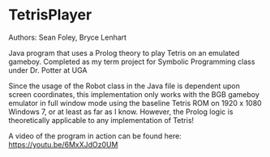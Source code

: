 # TetrisPlayer
Authors: Sean Foley, Bryce Lenhart

Java  program that uses a Prolog theory to play Tetris on an emulated gameboy.
Completed as my term project for Symbolic Programming class under Dr. Potter at UGA

Since the usage of the Robot class in the Java file is dependent upon screen coordinates, this implementation only works with the BGB gameboy emulator in full window mode using the baseline Tetris ROM on 1920 x 1080 Windows 7, or at least as far as I know. However, the Prolog logic is theoretically applicable to any implementation of Tetris!

A video of the program in action can be found here:
https://youtu.be/6MxXJdOz0UM
